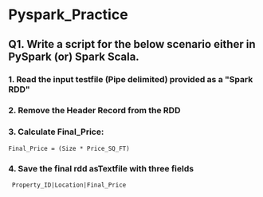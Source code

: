# Pyspark_Practice

## Q1. Write a script for the below scenario either in PySpark (or) Spark Scala. 

### 1. Read the input testfile (Pipe delimited) provided as a "Spark RDD" 

### 2. Remove the Header Record from the RDD

### 3. Calculate Final_Price:

    Final_Price = (Size * Price_SQ_FT)
    
### 4. Save the final rdd asTextfile with three fields

     Property_ID|Location|Final_Price
     
